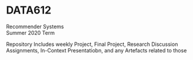 # DATA612
Recommender Systems  
Summer 2020 Term  
  
Repository Includes weekly Project, Final Project, Research Discussion Assignments, In-Context Presentatiobn, and any Artefacts related to those
